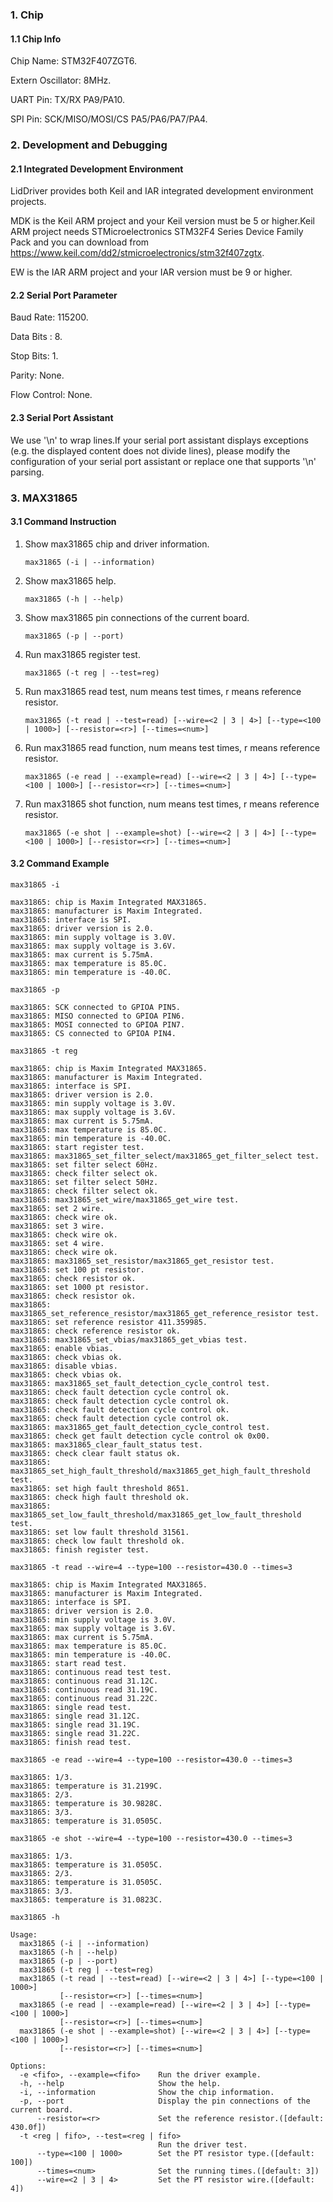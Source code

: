 ### 1. Chip

#### 1.1 Chip Info

Chip Name: STM32F407ZGT6.

Extern Oscillator: 8MHz.

UART Pin: TX/RX PA9/PA10.

SPI Pin: SCK/MISO/MOSI/CS  PA5/PA6/PA7/PA4.

### 2. Development and Debugging

#### 2.1 Integrated Development Environment

LidDriver provides both Keil and IAR integrated development environment projects.

MDK is the Keil ARM project and your Keil version must be 5 or higher.Keil ARM project needs STMicroelectronics STM32F4 Series Device Family Pack and you can download from https://www.keil.com/dd2/stmicroelectronics/stm32f407zgtx.

EW is the IAR ARM project and your IAR version must be 9 or higher.

#### 2.2 Serial Port Parameter

Baud Rate: 115200.

Data Bits : 8.

Stop Bits: 1.

Parity: None.

Flow Control: None.

#### 2.3 Serial Port Assistant

We use '\n' to wrap lines.If your serial port assistant displays exceptions (e.g. the displayed content does not divide lines), please modify the configuration of your serial port assistant or replace one that supports '\n' parsing.

### 3. MAX31865

#### 3.1 Command Instruction

1. Show max31865 chip and driver information.

   ```shell
   max31865 (-i | --information)
   ```

2. Show max31865 help.

   ```shell
   max31865 (-h | --help)
   ```

3. Show max31865 pin connections of the current board.

   ```shell
   max31865 (-p | --port)
   ```

4. Run max31865 register test.

   ```shell
   max31865 (-t reg | --test=reg)
   ```

5. Run max31865 read test, num means test times, r means reference resistor.

   ```shell
   max31865 (-t read | --test=read) [--wire=<2 | 3 | 4>] [--type=<100 | 1000>] [--resistor=<r>] [--times=<num>]
   ```

6. Run max31865 read function, num means test times, r means reference resistor.

   ```shell
   max31865 (-e read | --example=read) [--wire=<2 | 3 | 4>] [--type=<100 | 1000>] [--resistor=<r>] [--times=<num>]
   ```

7. Run max31865 shot function, num means test times, r means reference resistor.

   ```shell
   max31865 (-e shot | --example=shot) [--wire=<2 | 3 | 4>] [--type=<100 | 1000>] [--resistor=<r>] [--times=<num>]
   ```

#### 3.2 Command Example

```shell
max31865 -i

max31865: chip is Maxim Integrated MAX31865.
max31865: manufacturer is Maxim Integrated.
max31865: interface is SPI.
max31865: driver version is 2.0.
max31865: min supply voltage is 3.0V.
max31865: max supply voltage is 3.6V.
max31865: max current is 5.75mA.
max31865: max temperature is 85.0C.
max31865: min temperature is -40.0C.
```

```shell
max31865 -p

max31865: SCK connected to GPIOA PIN5.
max31865: MISO connected to GPIOA PIN6.
max31865: MOSI connected to GPIOA PIN7.
max31865: CS connected to GPIOA PIN4.
```

```shell
max31865 -t reg

max31865: chip is Maxim Integrated MAX31865.
max31865: manufacturer is Maxim Integrated.
max31865: interface is SPI.
max31865: driver version is 2.0.
max31865: min supply voltage is 3.0V.
max31865: max supply voltage is 3.6V.
max31865: max current is 5.75mA.
max31865: max temperature is 85.0C.
max31865: min temperature is -40.0C.
max31865: start register test.
max31865: max31865_set_filter_select/max31865_get_filter_select test.
max31865: set filter select 60Hz.
max31865: check filter select ok.
max31865: set filter select 50Hz.
max31865: check filter select ok.
max31865: max31865_set_wire/max31865_get_wire test.
max31865: set 2 wire.
max31865: check wire ok.
max31865: set 3 wire.
max31865: check wire ok.
max31865: set 4 wire.
max31865: check wire ok.
max31865: max31865_set_resistor/max31865_get_resistor test.
max31865: set 100 pt resistor.
max31865: check resistor ok.
max31865: set 1000 pt resistor.
max31865: check resistor ok.
max31865: max31865_set_reference_resistor/max31865_get_reference_resistor test.
max31865: set reference resistor 411.359985.
max31865: check reference resistor ok.
max31865: max31865_set_vbias/max31865_get_vbias test.
max31865: enable vbias.
max31865: check vbias ok.
max31865: disable vbias.
max31865: check vbias ok.
max31865: max31865_set_fault_detection_cycle_control test.
max31865: check fault detection cycle control ok.
max31865: check fault detection cycle control ok.
max31865: check fault detection cycle control ok.
max31865: check fault detection cycle control ok.
max31865: max31865_get_fault_detection_cycle_control test.
max31865: check get fault detection cycle control ok 0x00.
max31865: max31865_clear_fault_status test.
max31865: check clear fault status ok.
max31865: max31865_set_high_fault_threshold/max31865_get_high_fault_threshold test.
max31865: set high fault threshold 8651.
max31865: check high fault threshold ok.
max31865: max31865_set_low_fault_threshold/max31865_get_low_fault_threshold test.
max31865: set low fault threshold 31561.
max31865: check low fault threshold ok.
max31865: finish register test.
```

```shell
max31865 -t read --wire=4 --type=100 --resistor=430.0 --times=3

max31865: chip is Maxim Integrated MAX31865.
max31865: manufacturer is Maxim Integrated.
max31865: interface is SPI.
max31865: driver version is 2.0.
max31865: min supply voltage is 3.0V.
max31865: max supply voltage is 3.6V.
max31865: max current is 5.75mA.
max31865: max temperature is 85.0C.
max31865: min temperature is -40.0C.
max31865: start read test.
max31865: continuous read test test.
max31865: continuous read 31.12C.
max31865: continuous read 31.19C.
max31865: continuous read 31.22C.
max31865: single read test.
max31865: single read 31.12C.
max31865: single read 31.19C.
max31865: single read 31.22C.
max31865: finish read test.
```

```shell
max31865 -e read --wire=4 --type=100 --resistor=430.0 --times=3

max31865: 1/3.
max31865: temperature is 31.2199C.
max31865: 2/3.
max31865: temperature is 30.9828C.
max31865: 3/3.
max31865: temperature is 31.0505C.
```

```shell
max31865 -e shot --wire=4 --type=100 --resistor=430.0 --times=3

max31865: 1/3.
max31865: temperature is 31.0505C.
max31865: 2/3.
max31865: temperature is 31.0505C.
max31865: 3/3.
max31865: temperature is 31.0823C.
```

```shell
max31865 -h

Usage:
  max31865 (-i | --information)
  max31865 (-h | --help)
  max31865 (-p | --port)
  max31865 (-t reg | --test=reg)
  max31865 (-t read | --test=read) [--wire=<2 | 3 | 4>] [--type=<100 | 1000>]
           [--resistor=<r>] [--times=<num>]
  max31865 (-e read | --example=read) [--wire=<2 | 3 | 4>] [--type=<100 | 1000>]
           [--resistor=<r>] [--times=<num>]
  max31865 (-e shot | --example=shot) [--wire=<2 | 3 | 4>] [--type=<100 | 1000>]
           [--resistor=<r>] [--times=<num>]

Options:
  -e <fifo>, --example=<fifo>    Run the driver example.
  -h, --help                     Show the help.
  -i, --information              Show the chip information.
  -p, --port                     Display the pin connections of the current board.
      --resistor=<r>             Set the reference resistor.([default: 430.0f])
  -t <reg | fifo>, --test=<reg | fifo>
                                 Run the driver test.
      --type=<100 | 1000>        Set the PT resistor type.([default: 100])
      --times=<num>              Set the running times.([default: 3])
      --wire=<2 | 3 | 4>         Set the PT resistor wire.([default: 4])
```

